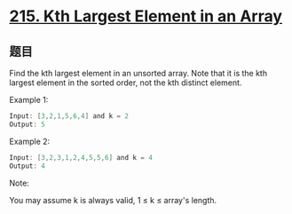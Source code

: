 # [215. Kth Largest Element in an Array](https://leetcode.com/problems/kth-largest-element-in-an-array/)

## 题目

Find the kth largest element in an unsorted array. Note that it is the kth largest element in the sorted order, not the kth distinct element.

Example 1:

```c
Input: [3,2,1,5,6,4] and k = 2
Output: 5
```

Example 2:

```c
Input: [3,2,3,1,2,4,5,5,6] and k = 4
Output: 4
```

Note:     

You may assume k is always valid, 1 ≤ k ≤ array's length.